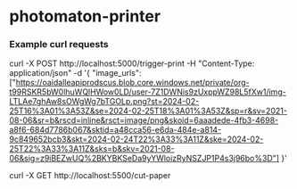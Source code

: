 # photomaton-printer

### Example curl requests

curl -X POST http://localhost:5000/trigger-print -H "Content-Type: application/json" -d '{
"image_urls": ["https://oaidalleapiprodscus.blob.core.windows.net/private/org-t99RSKR5bW0lhuWQlHWow0LD/user-7Z1DWNis9zUxppWZ98L5fXw1/img-LTLAe7ghAw8sOWgWg7bTGOLp.png?st=2024-02-25T16%3A01%3A53Z&se=2024-02-25T18%3A01%3A53Z&sp=r&sv=2021-08-06&sr=b&rscd=inline&rsct=image/png&skoid=6aaadede-4fb3-4698-a8f6-684d7786b067&sktid=a48cca56-e6da-484e-a814-9c849652bcb3&skt=2024-02-24T22%3A33%3A11Z&ske=2024-02-25T22%3A33%3A11Z&sks=b&skv=2021-08-06&sig=z9iBEZwUQ%2BKYBKSeDa9yYWloizRyNSZJP1P4s3j96bo%3D"]
}'

curl -X GET http://localhost:5500/cut-paper
